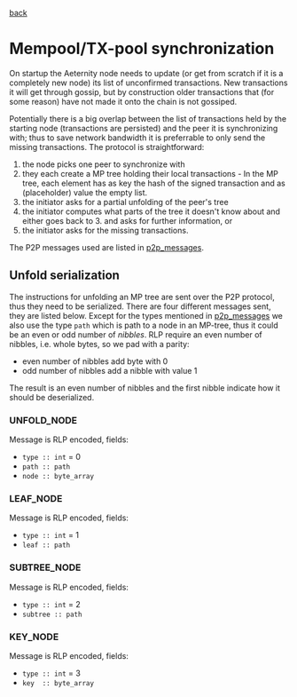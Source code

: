[back](../SYNC.md)

# Mempool/TX-pool synchronization

On startup the Aeternity node needs to update (or get from scratch if it is a
completely new node) its list of unconfirmed transactions. New transactions it
will get through gossip, but by construction older transactions that (for some
reason) have not made it onto the chain is not gossiped.

Potentially there is a big overlap between the list of transactions held by the
starting node (transactions are persisted) and the peer it is synchronizing
with; thus to save network bandwidth it is preferrable to only send the missing
transactions. The protocol is straightforward:
  1. the node picks one peer to synchronize with
  2. they each create a MP tree holding their local transactions - In the MP
     tree, each element has as key the hash of the signed transaction and as
     (placeholder) value the empty list.
  3. the initiator asks for a partial unfolding of the peer's tree
  4. the initiator computes what parts of the tree it doesn't know about and
     either goes back to 3. and asks for further information, or
  5. the initiator asks for the missing transactions.

The P2P messages used are listed in [p2p_messages](./p2p_messages.md).

## Unfold serialization

The instructions for unfolding an MP tree are sent over the P2P protocol, thus
they need to be serialized. There are four different messages sent, they are
listed below. Except for the types mentioned in
[p2p_messages](./p2p_messages.md) we also use the type `path` which is path to
a node in an MP-tree, thus it could be an even or odd number of _nibbles_. RLP
require an even number of nibbles, i.e. whole bytes, so we pad with a parity:
  - even number of nibbles add byte with 0
  - odd number of nibbles add a nibble with value 1

The result is an even number of nibbles and the first nibble indicate how it
should be deserialized.

### UNFOLD_NODE
Message is RLP encoded, fields:
  - `type :: int` = 0
  - `path :: path`
  - `node :: byte_array`

### LEAF_NODE
Message is RLP encoded, fields:
  - `type :: int` = 1
  - `leaf :: path`

### SUBTREE_NODE
Message is RLP encoded, fields:
  - `type :: int` = 2
  - `subtree :: path`

### KEY_NODE
Message is RLP encoded, fields:
  - `type :: int` = 3
  - `key  :: byte_array`


